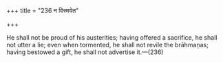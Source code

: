 +++
title = "236 न विस्मयेत"

+++

He shall not be proud of his austerities; having offered a sacrifice, he shall not utter a lie; even when tormented, he shall not revile the brāhmaṇas; having bestowed a gift, he shall not advertise it.—(236)